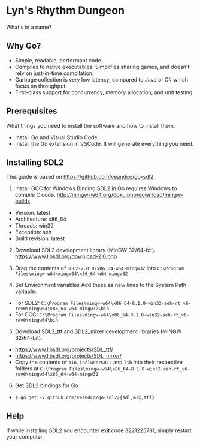 # Lyn's Rhythm Dungeon

What's in a name?

## Why Go?

- Simple, readable, performant code.
- Compiles to native executables. Simplifies sharing games, and doesn't rely on just-in-time compilation.
- Garbage collection is very low latency, compared to Java or C# which focus on throughput.
- First-class support for concurrency, memory allocation, and unit testing.

## Prerequisites

What things you need to install the software and how to install them.

- Install Go and Visual Studio Code.
- Install the Go extension in VSCode. It will generate everything you need.

## Installing SDL2

This guide is based on https://github.com/veandco/go-sdl2.

1. Install GCC for Windows
Binding SDL2 in Go requires Windows to compile C code.
http://mingw-w64.org/doku.php/download/mingw-builds

- Version: latest
- Architecture: x86_64
- Threads: win32
- Exception: seh
- Build revision: latest

2. Download SDL2 development library (MinGW 32/64-bit). https://www.libsdl.org/download-2.0.php

3. Drag the contents of `SDL2-2.0.8\x86_64-w64-mingw32` into `C:\Program Files\mingw-w64\mingw64\x86_64-w64-mingw32`

4. Set Environment variables
Add these as new lines to the System Path variable:
- For SDL2: `C:\Program Files\mingw-w64\x86_64-8.1.0-win32-seh-rt_v6-rev0\mingw64\x86_64-w64-mingw32\bin`
- For GCC: `C:\Program Files\mingw-w64\x86_64-8.1.0-win32-seh-rt_v6-rev0\mingw64\bin`

5. Download SDL2_ttf and SDL2_mixer development libraries (MINGW 32/64-bit). 
- https://www.libsdl.org/projects/SDL_ttf/
- https://www.libsdl.org/projects/SDL_mixer/
- Copy the contents of `bin`, `include/SDL2` and `lib` into their respective folders at `C:\Program Files\mingw-w64\x86_64-8.1.0-win32-seh-rt_v6-rev0\mingw64\x86_64-w64-mingw32`

6. Get SDL2 bindings for Go
- `$ go get -v github.com/veandco/go-sdl2/{sdl,mix,ttf}`

## Help

If while installing SDL2 you encounter exit code 3221225781, simply restart your computer.